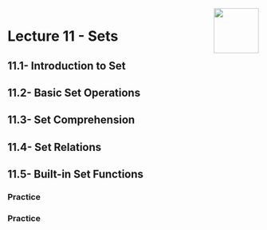 <img align="right" width="90" height="90" src="https://github.com/cs-MohamedAyman/Computer-Science-Textbooks/blob/master/logos/python.jpg">

# Lecture 11 - Sets
## 11.1- Introduction to Set
## 11.2- Basic Set Operations
## 11.3- Set Comprehension
## 11.4- Set Relations
## 11.5- Built-in Set Functions
### Practice
### Practice
